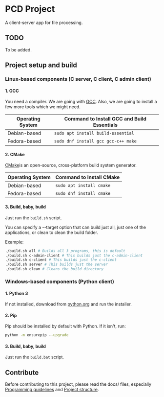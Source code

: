 # PCD Project

A client-server app for file processing.

## TODO

To be added.

## Project setup and build

### Linux-based components (C server, C client, C admin client)

#### 1. GCC

You need a compiler. We are going with [GCC](https://gcc.gnu.org/). Also, we
are going to install a few more tools which we might need.

| Operating System  | Command to Install GCC and Build Essentials  |
|-------------------|----------------------------------------------|
| Debian-based      | `sudo apt install build-essential`      |
| Fedora-based      | `sudo dnf install gcc gcc-c++ make`     |

#### 2. CMake

[CMake](https://cmake.org/)is an open-source, cross-platform build system
generator.

| Operating System  | Command to Install CMake  |
|-------------------|---------------------------|
| Debian-based      | `sudo apt install cmake`  |
| Fedora-based      | `sudo dnf install cmake`  |

#### 3. Build, baby, build

Just run the `build.sh` script. 

You can specify a --target option that can build
just all, just one of the applications, or clean to clean the build folder.

Example:

```bash
./build.sh all # Builds all 3 programs, this is default
./build.sh c-admin-client # This builds just the c-admin-client
./build.sh c-client # This builds just the c-client
./build.sh server # This builds just the server
./build.sh clean # Cleans the build directory
```

### Windows-based components (Python client)

#### 1. Python 3

If not installed, download from [python.org](https://www.python.org/downloads/)
and run the installer.

#### 2. Pip 

Pip should be installed by default with Python. If it isn't, run:

```cmd
python -m ensurepip --upgrade
```
#### 3. Build, baby, build

Just run the `build.bat` script. 

## Contribute

Before contributing to this project, please read the docs/ files, especially
[Programming guidelines](docs/programming-guidelines.md) and [Project
structure](docs/project-structure.md).

